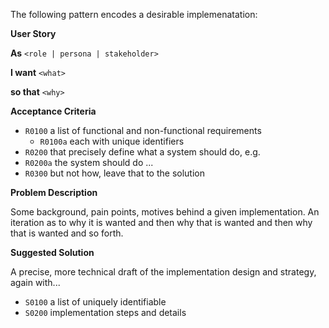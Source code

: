 The following pattern encodes a desirable implemenatation:

**User Story**

**As** `<role | persona | stakeholder>`

**I want** `<what>`

**so that** `<why>`

**Acceptance Criteria**

* `R0100` a list of functional and non-functional requirements
    * `R0100a` each with unique identifiers
* `R0200` that precisely define what a system should do, e.g.
* `R0200a` the system should do ...
* `R0300` but not how, leave that to the solution

**Problem Description**

Some background, pain points, motives behind a given implementation. An iteration as to why it is wanted and then why that is wanted and then why that is wanted and so forth.

**Suggested Solution**

A precise, more technical draft of the implementation design and strategy, again with...

* `S0100` a list of uniquely identifiable
* `S0200` implementation steps and details
